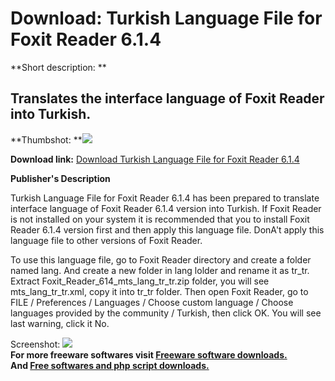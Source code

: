# Download: Turkish Language File for Foxit Reader 6.1.4

**Short description: **

## Translates the interface language of Foxit Reader into Turkish.

  
**Thumbshot: **![](http://www.freewarefiles.com/screenshot/trkshlngfoxit_md.jpg)   
  
**Download link:** [Download Turkish Language File for Foxit Reader 6.1.4](http://freesoftwares.boysofts.com/Turkish-Language-File-for-Foxit-Reader_program_96159.html)  
  

**Publisher's Description**  
  

Turkish Language File for Foxit Reader 6.1.4 has been prepared to translate
interface language of Foxit Reader 6.1.4 version into Turkish. If Foxit Reader
is not installed on your system it is recommended that you to install Foxit
Reader 6.1.4 version first and then apply this language file. DonA't apply
this language file to other versions of Foxit Reader.

To use this language file, go to Foxit Reader directory and create a folder
named lang. And create a new folder in lang lolder and rename it as tr_tr.
Extract Foxit_Reader_614_mts_lang_tr_tr.zip folder, you will see
mts_lang_tr_tr.xml, copy it into tr_tr folder. Then open Foxit Reader, go to
FILE / Preferences / Languages / Choose custom language / Choose languages
provided by the community / Turkish, then click OK. You will see last warning,
click it No.

  
  
Screenshot: ![](http://www.freewarefiles.com/screenshot/trkshlngfoxit.jpg)  
**For more freeware softwares visit [Freeware software downloads.](http://freesoftwares.boysofts.com/)**   
**And [Free softwares and php script downloads.](http://www.boysofts.com/)**


